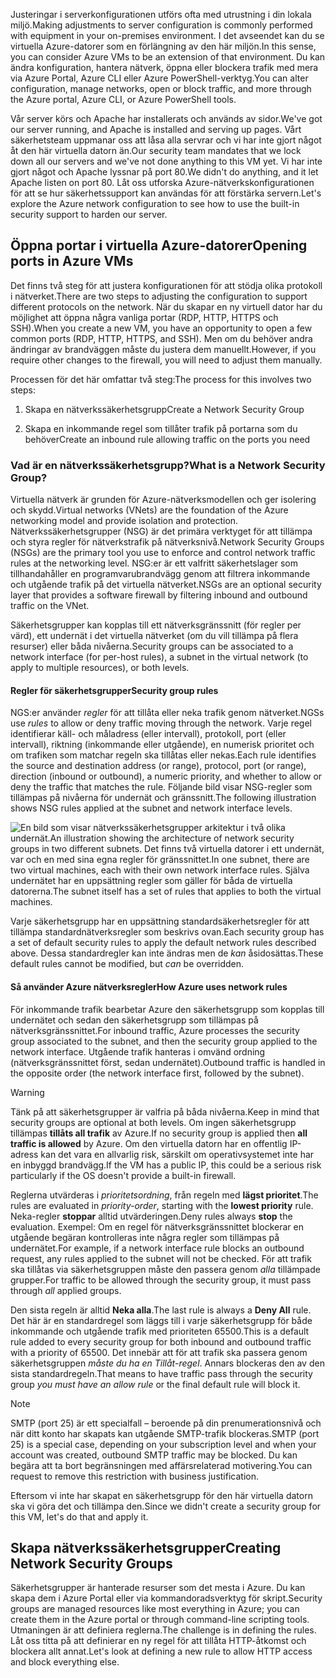 <span data-ttu-id="a38ae-101">Justeringar i serverkonfigurationen utförs ofta med utrustning i din lokala miljö.</span><span class="sxs-lookup"><span data-stu-id="a38ae-101">Making adjustments to server configuration is commonly performed with equipment in your on-premises environment.</span></span> <span data-ttu-id="a38ae-102">I det avseendet kan du se virtuella Azure-datorer som en förlängning av den här miljön.</span><span class="sxs-lookup"><span data-stu-id="a38ae-102">In this sense, you can consider Azure VMs to be an extension of that environment.</span></span> <span data-ttu-id="a38ae-103">Du kan ändra konfiguration, hantera nätverk, öppna eller blockera trafik med mera via Azure Portal, Azure CLI eller Azure PowerShell-verktyg.</span><span class="sxs-lookup"><span data-stu-id="a38ae-103">You can alter configuration, manage networks, open or block traffic, and more through the Azure portal, Azure CLI, or Azure PowerShell tools.</span></span>

<span data-ttu-id="a38ae-104">Vår server körs och Apache har installerats och används av sidor.</span><span class="sxs-lookup"><span data-stu-id="a38ae-104">We've got our server running, and Apache is installed and serving up pages.</span></span> <span data-ttu-id="a38ae-105">Vårt säkerhetsteam uppmanar oss att låsa alla servrar och vi har inte gjort något åt den här virtuella datorn än.</span><span class="sxs-lookup"><span data-stu-id="a38ae-105">Our security team mandates that we lock down all our servers and we've not done anything to this VM yet.</span></span> <span data-ttu-id="a38ae-106">Vi har inte gjort något och Apache lyssnar på port 80.</span><span class="sxs-lookup"><span data-stu-id="a38ae-106">We didn't do anything, and it let Apache listen on port 80.</span></span> <span data-ttu-id="a38ae-107">Låt oss utforska Azure-nätverkskonfigurationen för att se hur säkerhetssupport kan användas för att förstärka servern.</span><span class="sxs-lookup"><span data-stu-id="a38ae-107">Let's explore the Azure network configuration to see how to use the built-in security support to harden our server.</span></span>

## <a name="opening-ports-in-azure-vms"></a><span data-ttu-id="a38ae-108">Öppna portar i virtuella Azure-datorer</span><span class="sxs-lookup"><span data-stu-id="a38ae-108">Opening ports in Azure VMs</span></span>

<!-- TODO: Azure portal is inconsistent here in applying the NSG.
By default, new VMs are locked down. 

Apps can make outgoing requests, but the only inbound traffic allowed is from the virtual network (e.g., other resources on the same local network), and from Azure's Load Balancer (probe checks). -->

<span data-ttu-id="a38ae-109">Det finns två steg för att justera konfigurationen för att stödja olika protokoll i nätverket.</span><span class="sxs-lookup"><span data-stu-id="a38ae-109">There are two steps to adjusting the configuration to support different protocols on the network.</span></span> <span data-ttu-id="a38ae-110">När du skapar en ny virtuell dator har du möjlighet att öppna några vanliga portar (RDP, HTTP, HTTPS och SSH).</span><span class="sxs-lookup"><span data-stu-id="a38ae-110">When you create a new VM, you have an opportunity to open a few common ports (RDP, HTTP, HTTPS, and SSH).</span></span> <span data-ttu-id="a38ae-111">Men om du behöver andra ändringar av brandväggen måste du justera dem manuellt.</span><span class="sxs-lookup"><span data-stu-id="a38ae-111">However, if you require other changes to the firewall, you will need to adjust them manually.</span></span>

<span data-ttu-id="a38ae-112">Processen för det här omfattar två steg:</span><span class="sxs-lookup"><span data-stu-id="a38ae-112">The process for this involves two steps:</span></span>

1. <span data-ttu-id="a38ae-113">Skapa en nätverkssäkerhetsgrupp</span><span class="sxs-lookup"><span data-stu-id="a38ae-113">Create a Network Security Group</span></span>

1. <span data-ttu-id="a38ae-114">Skapa en inkommande regel som tillåter trafik på portarna som du behöver</span><span class="sxs-lookup"><span data-stu-id="a38ae-114">Create an inbound rule allowing traffic on the ports you need</span></span>

### <a name="what-is-a-network-security-group"></a><span data-ttu-id="a38ae-115">Vad är en nätverkssäkerhetsgrupp?</span><span class="sxs-lookup"><span data-stu-id="a38ae-115">What is a Network Security Group?</span></span>

<span data-ttu-id="a38ae-116">Virtuella nätverk är grunden för Azure-nätverksmodellen och ger isolering och skydd.</span><span class="sxs-lookup"><span data-stu-id="a38ae-116">Virtual networks (VNets) are the foundation of the Azure networking model and provide isolation and protection.</span></span> <span data-ttu-id="a38ae-117">Nätverkssäkerhetsgrupper (NSG) är det primära verktyget för att tillämpa och styra regler för nätverkstrafik på nätverksnivå.</span><span class="sxs-lookup"><span data-stu-id="a38ae-117">Network Security Groups (NSGs) are the primary tool you use to enforce and control network traffic rules at the networking level.</span></span> <span data-ttu-id="a38ae-118">NSG:er är ett valfritt säkerhetslager som tillhandahåller en programvarubrandvägg genom att filtrera inkommande och utgående trafik på det virtuella nätverket.</span><span class="sxs-lookup"><span data-stu-id="a38ae-118">NSGs are an optional security layer that provides a software firewall by filtering inbound and outbound traffic on the VNet.</span></span> 

<span data-ttu-id="a38ae-119">Säkerhetsgrupper kan kopplas till ett nätverksgränssnitt (för regler per värd), ett undernät i det virtuella nätverket (om du vill tillämpa på flera resurser) eller båda nivåerna.</span><span class="sxs-lookup"><span data-stu-id="a38ae-119">Security groups can be associated to a network interface (for per-host rules), a subnet in the virtual network (to apply to multiple resources), or both levels.</span></span> 

#### <a name="security-group-rules"></a><span data-ttu-id="a38ae-120">Regler för säkerhetsgrupper</span><span class="sxs-lookup"><span data-stu-id="a38ae-120">Security group rules</span></span>

<span data-ttu-id="a38ae-121">NGS:er använder _regler_ för att tillåta eller neka trafik genom nätverket.</span><span class="sxs-lookup"><span data-stu-id="a38ae-121">NGSs use _rules_ to allow or deny traffic moving through the network.</span></span> <span data-ttu-id="a38ae-122">Varje regel identifierar käll- och måladress (eller intervall), protokoll, port (eller intervall), riktning (inkommande eller utgående), en numerisk prioritet och om trafiken som matchar regeln ska tillåtas eller nekas.</span><span class="sxs-lookup"><span data-stu-id="a38ae-122">Each rule identifies the source and destination address (or range), protocol, port (or range), direction (inbound or outbound), a numeric priority, and whether to allow or deny the traffic that matches the rule.</span></span> <span data-ttu-id="a38ae-123">Följande bild visar NSG-regler som tillämpas på nivåerna för undernät och gränssnitt.</span><span class="sxs-lookup"><span data-stu-id="a38ae-123">The following illustration shows NSG rules applied at the subnet and network interface levels.</span></span>

![<span data-ttu-id="a38ae-124">En bild som visar nätverkssäkerhetsgrupper arkitektur i två olika undernät.</span><span class="sxs-lookup"><span data-stu-id="a38ae-124">An illustration showing the architecture of network security groups in two different subnets.</span></span> <span data-ttu-id="a38ae-125">Det finns två virtuella datorer i ett undernät, var och en med sina egna regler för gränssnittet.</span><span class="sxs-lookup"><span data-stu-id="a38ae-125">In one subnet, there are two virtual machines, each with their own network interface rules.</span></span>  <span data-ttu-id="a38ae-126">Själva undernätet har en uppsättning regler som gäller för båda de virtuella datorerna.</span><span class="sxs-lookup"><span data-stu-id="a38ae-126">The subnet itself has a set of rules that applies to both the virtual machines.</span></span> ](../media-drafts/7-nsg-rules.png)

<span data-ttu-id="a38ae-127">Varje säkerhetsgrupp har en uppsättning standardsäkerhetsregler för att tillämpa standardnätverksregler som beskrivs ovan.</span><span class="sxs-lookup"><span data-stu-id="a38ae-127">Each security group has a set of default security rules to apply the default network rules described above.</span></span> <span data-ttu-id="a38ae-128">Dessa standardregler kan inte ändras men de _kan_ åsidosättas.</span><span class="sxs-lookup"><span data-stu-id="a38ae-128">These default rules cannot be modified, but _can_ be overridden.</span></span>

#### <a name="how-azure-uses-network-rules"></a><span data-ttu-id="a38ae-129">Så använder Azure nätverksregler</span><span class="sxs-lookup"><span data-stu-id="a38ae-129">How Azure uses network rules</span></span>

<span data-ttu-id="a38ae-130">För inkommande trafik bearbetar Azure den säkerhetsgrupp som kopplas till undernätet och sedan den säkerhetsgrupp som tillämpas på nätverksgränssnittet.</span><span class="sxs-lookup"><span data-stu-id="a38ae-130">For inbound traffic, Azure processes the security group associated to the subnet, and then the security group applied to the network interface.</span></span> <span data-ttu-id="a38ae-131">Utgående trafik hanteras i omvänd ordning (nätverksgränssnittet först, sedan undernätet).</span><span class="sxs-lookup"><span data-stu-id="a38ae-131">Outbound traffic is handled in the opposite order (the network interface first, followed by the subnet).</span></span>

> [!WARNING]
> <span data-ttu-id="a38ae-132">Tänk på att säkerhetsgrupper är valfria på båda nivåerna.</span><span class="sxs-lookup"><span data-stu-id="a38ae-132">Keep in mind that security groups are optional at both levels.</span></span> <span data-ttu-id="a38ae-133">Om ingen säkerhetsgrupp tillämpas **tillåts all trafik** av Azure.</span><span class="sxs-lookup"><span data-stu-id="a38ae-133">If no security group is applied then **all traffic is allowed** by Azure.</span></span> <span data-ttu-id="a38ae-134">Om den virtuella datorn har en offentlig IP-adress kan det vara en allvarlig risk, särskilt om operativsystemet inte har en inbyggd brandvägg.</span><span class="sxs-lookup"><span data-stu-id="a38ae-134">If the VM has a public IP, this could be a serious risk particularly if the OS doesn't provide a built-in firewall.</span></span>

<span data-ttu-id="a38ae-135">Reglerna utvärderas i _prioritetsordning_, från regeln med **lägst prioritet**.</span><span class="sxs-lookup"><span data-stu-id="a38ae-135">The rules are evaluated in _priority-order_, starting with the **lowest priority** rule.</span></span> <span data-ttu-id="a38ae-136">Neka-regler **stoppar** alltid utvärderingen.</span><span class="sxs-lookup"><span data-stu-id="a38ae-136">Deny rules always **stop** the evaluation.</span></span> <span data-ttu-id="a38ae-137">Exempel: Om en regel för nätverksgränssnittet blockerar en utgående begäran kontrolleras inte några regler som tillämpas på undernätet.</span><span class="sxs-lookup"><span data-stu-id="a38ae-137">For example, if a network interface rule blocks an outbound request, any rules applied to the subnet will not be checked.</span></span> <span data-ttu-id="a38ae-138">För att trafik ska tillåtas via säkerhetsgruppen måste den passera genom _alla_ tillämpade grupper.</span><span class="sxs-lookup"><span data-stu-id="a38ae-138">For traffic to be allowed through the security group, it must pass through _all_ applied groups.</span></span>

<span data-ttu-id="a38ae-139">Den sista regeln är alltid **Neka alla**.</span><span class="sxs-lookup"><span data-stu-id="a38ae-139">The last rule is always a **Deny All** rule.</span></span> <span data-ttu-id="a38ae-140">Det här är en standardregel som läggs till i varje säkerhetsgrupp för både inkommande och utgående trafik med prioriteten 65500.</span><span class="sxs-lookup"><span data-stu-id="a38ae-140">This is a default rule added to every security group for both inbound and outbound traffic with a priority of 65500.</span></span> <span data-ttu-id="a38ae-141">Det innebär att för att trafik ska passera genom säkerhetsgruppen _måste du ha en Tillåt-regel_. Annars blockeras den av den sista standardregeln.</span><span class="sxs-lookup"><span data-stu-id="a38ae-141">That means to have traffic pass through the security group _you must have an allow rule_ or the final default rule will block it.</span></span>

> [!NOTE]
> <span data-ttu-id="a38ae-142">SMTP (port 25) är ett specialfall – beroende på din prenumerationsnivå och när ditt konto har skapats kan utgående SMTP-trafik blockeras.</span><span class="sxs-lookup"><span data-stu-id="a38ae-142">SMTP (port 25) is a special case, depending on your subscription level and when your account was created, outbound SMTP traffic may be blocked.</span></span> <span data-ttu-id="a38ae-143">Du kan begära att ta bort begränsningen med affärsrelaterad motivering.</span><span class="sxs-lookup"><span data-stu-id="a38ae-143">You can request to remove this restriction with business justification.</span></span>

<span data-ttu-id="a38ae-144">Eftersom vi inte har skapat en säkerhetsgrupp för den här virtuella datorn ska vi göra det och tillämpa den.</span><span class="sxs-lookup"><span data-stu-id="a38ae-144">Since we didn't create a security group for this VM, let's do that and apply it.</span></span>

## <a name="creating-network-security-groups"></a><span data-ttu-id="a38ae-145">Skapa nätverkssäkerhetsgrupper</span><span class="sxs-lookup"><span data-stu-id="a38ae-145">Creating Network Security Groups</span></span>

<span data-ttu-id="a38ae-146">Säkerhetsgrupper är hanterade resurser som det mesta i Azure. Du kan skapa dem i Azure Portal eller via kommandoradsverktyg för skript.</span><span class="sxs-lookup"><span data-stu-id="a38ae-146">Security groups are managed resources like most everything in Azure; you can create them in the Azure portal or through command-line scripting tools.</span></span> <span data-ttu-id="a38ae-147">Utmaningen är att definiera reglerna.</span><span class="sxs-lookup"><span data-stu-id="a38ae-147">The challenge is in defining the rules.</span></span> <span data-ttu-id="a38ae-148">Låt oss titta på att definierar en ny regel för att tillåta HTTP-åtkomst och blockera allt annat.</span><span class="sxs-lookup"><span data-stu-id="a38ae-148">Let's look at defining a new rule to allow HTTP access and block everything else.</span></span>